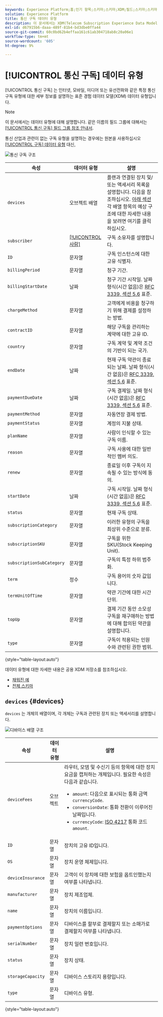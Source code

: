 ```yaml
---
keywords: Experience Platform;홈;인기 항목;스키마;스키마;XDM;필드;스키마;스키마;통신;구독;데이터 유형;데이터 유형;데이터 유형;
solution: Experience Platform
title: 통신 구독 데이터 유형
description: 이 문서에서는 XDM(Telecom Subscription Experience Data Model) 데이터 유형에 대한 개요를 제공합니다.
exl-id: d67915b6-daaa-489f-81b4-bd3dbe0ffa44
source-git-commit: 60c0bd62b4effaa161c61ab304718ab8c20a06e1
workflow-type: tm+mt
source-wordcount: '605'
ht-degree: 9%

---
```


# [!UICONTROL 통신 구독] 데이터 유형

[!UICONTROL 통신 구독] 는 인터넷, 모바일, 미디어 또는 유선전화와 같은 특정 통신 구독 유형에 대한 세부 정보를 설명하는 표준 경험 데이터 모델(XDM) 데이터 유형입니다.

>[!NOTE]
>
>이 문서에서는 데이터 유형에 대해 설명합니다. 같은 이름의 필드 그룹에 대해서는 [[!UICONTROL 통신 구독] 필드 그룹 참조 안내서](../field-groups/profile/telecom-subscription.md).
>
>통신 산업과 관련이 없는 구독 유형을 설명하는 경우에는 원본을 사용하십시오 [[!UICONTROL 구독] 데이터 유형](./subscription.md) 대신,

![통신 구독 구조](../images/data-types/telecom-subscription/structure.png)

| 속성 | 데이터 유형 | 설명 |
| --- | --- | --- |
| `devices` | 오브젝트 배열 | 플랜과 연결된 장치 및/또는 액세서리 목록을 설명합니다. 다음을 참조하십시오. [아래 섹션](#devices) 각 배열 항목의 예상 구조에 대한 자세한 내용을 보려면 여기를 클릭하십시오. |
| `subscriber` | [[!UICONTROL 사람]](./person.md) | 구독 소유자를 설명합니다. |
| `ID` | 문자열 | 구독 인스턴스에 대한 고유 식별자. |
| `billingPeriod` | 문자열 | 청구 기간. |
| `billingStartDate` | 날짜 | 청구 기간 시작일. 날짜 형식(시간 없음)은 [RFC 3339, 섹션 5.6](https://tools.ietf.org/html/rfc3339#section-5.6) 표준. |
| `chargeMethod` | 문자열 | 고객에게 비용을 청구하기 위해 결제를 설정하는 방법. |
| `contractID` | 문자열 | 해당 구독을 관리하는 계약에 대한 고유 ID. |
| `country` | 문자열 | 구독 계약 및 계약 조건의 기반이 되는 국가. |
| `endDate` | 날짜 | 현재 구독 약관이 종료되는 날짜. 날짜 형식(시간 없음)은 [RFC 3339, 섹션 5.6](https://tools.ietf.org/html/rfc3339#section-5.6) 표준. |
| `paymentDueDate` | 날짜 | 구독 결제일. 날짜 형식(시간 없음)은 [RFC 3339, 섹션 5.6](https://tools.ietf.org/html/rfc3339#section-5.6) 표준. |
| `paymentMethod` | 문자열 | 자동연장 결제 방법. |
| `paymentStatus` | 문자열 | 계정의 지불 상태. |
| `planName` | 문자열 | 사람이 인식할 수 있는 구독 이름. |
| `reason` | 문자열 | 구독 사용에 대한 일반적인 멤버 의도. |
| `renew` | 문자열 | 종료일 이후 구독이 지속될 수 있는 방식에 동의. |
| `startDate` | 날짜 | 구독 시작일. 날짜 형식(시간 없음)은 [RFC 3339, 섹션 5.6](https://tools.ietf.org/html/rfc3339#section-5.6) 표준. |
| `status` | 문자열 | 현재 구독 상태. |
| `subscriptionCategory` | 문자열 | 이러한 유형의 구독을 최상위 수준으로 분류. |
| `subscriptionSKU` | 문자열 | 구독을 위한 SKU(Stock Keeping Unit). |
| `subscriptionSubCategory` | 문자열 | 구독의 특정 하위 범주화. |
| `term` | 정수 | 구독 용어의 숫자 값입니다. |
| `termUnitOfTime` | 문자열 | 약관 기간에 대한 시간 단위. |
| `topUp` | 문자열 | 결제 기간 동안 소모성 구독을 재구매하는 방법에 대해 합의된 약관을 설명합니다. |
| `type` | 문자열 | 구독이 적용되는 인원 수와 관련된 권한 범위. |

{style="table-layout:auto"}

데이터 유형에 대한 자세한 내용은 공용 XDM 저장소를 참조하십시오.

* [채워진 예](https://github.com/adobe/xdm/blob/master/components/datatypes/industry-verticals/subscription.example.1.json)
* [전체 스키마](https://github.com/adobe/xdm/blob/master/components/datatypes/industry-verticals/subscription.schema.json)

## `devices` {#devices}

`devices` 는 개체의 배열이며, 각 개체는 구독과 관련된 장치 또는 액세서리를 설명합니다.

![디바이스 배열 구조](../images/data-types/telecom-subscription/devices.png)

| 속성 | 데이터 유형 | 설명 |
| --- | --- | --- |
| `deviceFees` | 오브젝트 | 라우터, 모뎀 및 수신기 등의 항목에 대한 장치 요금을 캡처하는 개체입니다. 필요한 속성은 다음과 같습니다.<ul><li>`amount`: 다음으로 표시되는 통화 금액 `currencyCode`.</li><li>`conversionDate`: 통화 전환이 이루어진 날짜입니다.</li><li>`currencyCode`: [ISO 4217](https://www.iso.org/iso-4217-currency-codes.html) 통화 코드 `amount`.</li></ul> |
| `ID` | 문자열 | 장치의 고유 ID입니다. |
| `OS` | 문자열 | 장치 운영 체제입니다. |
| `deviceInsurance` | 문자열 | 고객이 이 장치에 대한 보험을 옵트인했는지 여부를 나타냅니다. |
| `manufacturer` | 문자열 | 장치 제조업체. |
| `name` | 문자열 | 장치의 이름입니다. |
| `paymentOptions` | 문자열 | 디바이스를 할부로 결제할지 또는 소매가로 결제할지 여부를 나타냅니다. |
| `serialNumber` | 문자열 | 장치 일련 번호입니다. |
| `status` | 문자열 | 장치 상태. |
| `storageCapacity` | 문자열 | 디바이스 스토리지 용량입니다. |
| `type` | 문자열 | 디바이스 유형. |

{style="table-layout:auto"}

